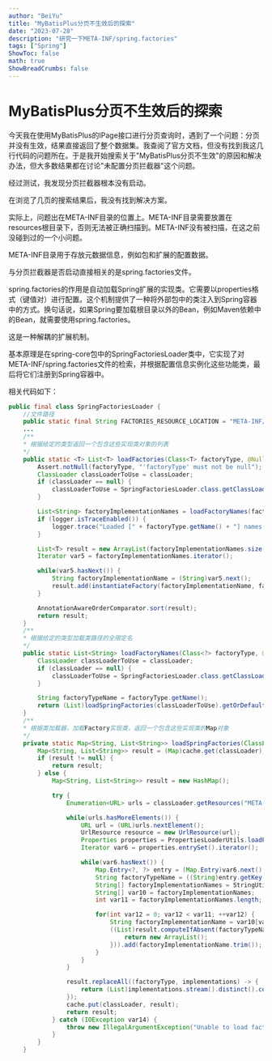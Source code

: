 ```yaml
---
author: "BeiYu"
title: "MyBatisPlus分页不生效后的探索"
date: "2023-07-28"
description: "研究一下META-INF/spring.factories"
tags: ["Spring"]
ShowToc: false
math: true
ShowBreadCrumbs: false
---
```


# MyBatisPlus分页不生效后的探索

今天我在使用MyBatisPlus的IPage接口进行分页查询时，遇到了一个问题：分页并没有生效，结果直接返回了整个数据集。我查阅了官方文档，但没有找到我这几行代码的问题所在。于是我开始搜索关于"MyBatisPlus分页不生效"的原因和解决办法，但大多数结果都在讨论"未配置分页拦截器"这个问题。

经过测试，我发现分页拦截器根本没有启动。

在浏览了几页的搜索结果后，我没有找到解决方案。

实际上，问题出在META-INF目录的位置上。META-INF目录需要放置在resources根目录下，否则无法被正确扫描到。META-INF没有被扫描，在这之前没碰到过的一个小问题。

META-INF目录用于存放元数据信息，例如包和扩展的配置数据。

与分页拦截器是否启动直接相关的是spring.factories文件。

spring.factories的作用是自动加载Spring扩展的实现类。它需要以properties格式（键值对）进行配置。这个机制提供了一种将外部包中的类注入到Spring容器中的方式。换句话说，如果Spring要加载根目录以外的Bean，例如Maven依赖中的Bean，就需要使用spring.factories。

这是一种解耦的扩展机制。

基本原理是在spring-core包中的SpringFactoriesLoader类中，它实现了对META-INF/spring.factories文件的检索，并根据配置信息实例化这些功能类，最后将它们注册到Spring容器中。

相关代码如下：

```java
public final class SpringFactoriesLoader {
    //文件路径
    public static final String FACTORIES_RESOURCE_LOCATION = "META-INF/spring.factories";
    ...
    /**
	* 根据给定的类型返回一个包含这些实现类对象的列表
	*/
	public static <T> List<T> loadFactories(Class<T> factoryType, @Nullable ClassLoader classLoader) {
        Assert.notNull(factoryType, "'factoryType' must not be null");
        ClassLoader classLoaderToUse = classLoader;
        if (classLoader == null) {
            classLoaderToUse = SpringFactoriesLoader.class.getClassLoader();
        }

        List<String> factoryImplementationNames = loadFactoryNames(factoryType, classLoaderToUse);
        if (logger.isTraceEnabled()) {
            logger.trace("Loaded [" + factoryType.getName() + "] names: " + factoryImplementationNames);
        }

        List<T> result = new ArrayList(factoryImplementationNames.size());
        Iterator var5 = factoryImplementationNames.iterator();

        while(var5.hasNext()) {
            String factoryImplementationName = (String)var5.next();
            result.add(instantiateFactory(factoryImplementationName, factoryType, classLoaderToUse));
        }

        AnnotationAwareOrderComparator.sort(result);
        return result;
    }
    /**
	* 根据给定的类型加载类路径的全限定名
	*/
    public static List<String> loadFactoryNames(Class<?> factoryType, @Nullable ClassLoader classLoader) {
        ClassLoader classLoaderToUse = classLoader;
        if (classLoader == null) {
            classLoaderToUse = SpringFactoriesLoader.class.getClassLoader();
        }

        String factoryTypeName = factoryType.getName();
        return (List)loadSpringFactories(classLoaderToUse).getOrDefault(factoryTypeName, Collections.emptyList());
    }
    /**
	* 根据类加载器，加载Factory实现类，返回一个包含这些实现类的Map对象
	*/
	private static Map<String, List<String>> loadSpringFactories(ClassLoader classLoader) {
        Map<String, List<String>> result = (Map)cache.get(classLoader);
        if (result != null) {
            return result;
        } else {
            Map<String, List<String>> result = new HashMap();

            try {
                Enumeration<URL> urls = classLoader.getResources("META-INF/spring.factories");

                while(urls.hasMoreElements()) {
                    URL url = (URL)urls.nextElement();
                    UrlResource resource = new UrlResource(url);
                    Properties properties = PropertiesLoaderUtils.loadProperties(resource);
                    Iterator var6 = properties.entrySet().iterator();

                    while(var6.hasNext()) {
                        Map.Entry<?, ?> entry = (Map.Entry)var6.next();
                        String factoryTypeName = ((String)entry.getKey()).trim();
                        String[] factoryImplementationNames = StringUtils.commaDelimitedListToStringArray((String)entry.getValue());
                        String[] var10 = factoryImplementationNames;
                        int var11 = factoryImplementationNames.length;

                        for(int var12 = 0; var12 < var11; ++var12) {
                            String factoryImplementationName = var10[var12];
                            ((List)result.computeIfAbsent(factoryTypeName, (key) -> {
                                return new ArrayList();
                            })).add(factoryImplementationName.trim());
                        }
                    }
                }

                result.replaceAll((factoryType, implementations) -> {
                    return (List)implementations.stream().distinct().collect(Collectors.collectingAndThen(Collectors.toList(), Collections::unmodifiableList));
                });
                cache.put(classLoader, result);
                return result;
            } catch (IOException var14) {
                throw new IllegalArgumentException("Unable to load factories from location [META-INF/spring.factories]", var14);
            }
        }
    }
```